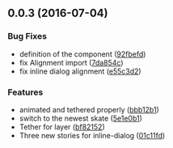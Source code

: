 <a name="0.0.3"></a>
## 0.0.3 (2016-07-04)


### Bug Fixes

* definition of the component ([92fbefd](https://aui-team-bot/https://bitbucket.org/atlassian/atlaskit/commits/92fbefd))
* fix Alignment import ([7da854c](https://aui-team-bot/https://bitbucket.org/atlassian/atlaskit/commits/7da854c))
* fix inline dialog alignment ([e55c3d2](https://aui-team-bot/https://bitbucket.org/atlassian/atlaskit/commits/e55c3d2))


### Features

* animated and tethered properly ([bbb12b1](https://aui-team-bot/https://bitbucket.org/atlassian/atlaskit/commits/bbb12b1))
* switch to the newest skate ([5e1e0b1](https://aui-team-bot/https://bitbucket.org/atlassian/atlaskit/commits/5e1e0b1))
* Tether for layer ([bf82152](https://aui-team-bot/https://bitbucket.org/atlassian/atlaskit/commits/bf82152))
* Three new stories for inline-dialog ([01c11fd](https://aui-team-bot/https://bitbucket.org/atlassian/atlaskit/commits/01c11fd))



